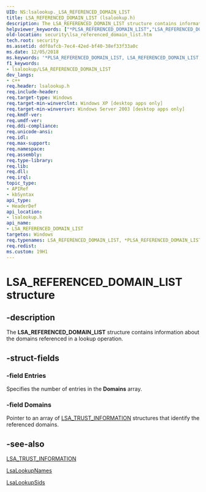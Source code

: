 ```yaml
---
UID: NS:lsalookup._LSA_REFERENCED_DOMAIN_LIST
title: LSA_REFERENCED_DOMAIN_LIST (lsalookup.h)
description: The LSA_REFERENCED_DOMAIN_LIST structure contains information about the domains referenced in a lookup operation.
helpviewer_keywords: ["*PLSA_REFERENCED_DOMAIN_LIST","LSA_REFERENCED_DOMAIN_LIST","LSA_REFERENCED_DOMAIN_LIST structure [Security]","PLSA_REFERENCED_DOMAIN_LIST","PLSA_REFERENCED_DOMAIN_LIST structure pointer [Security]","_LSA_REFERENCED_DOMAIN_LIST","_lsa_lsa_referenced_domain_list","lsalookup/LSA_REFERENCED_DOMAIN_LIST","lsalookup/PLSA_REFERENCED_DOMAIN_LIST","security.lsa_referenced_domain_list"]
old-location: security\lsa_referenced_domain_list.htm
tech.root: security
ms.assetid: ddf0afcb-7ec4-42ed-bf40-38ef33f33a0c
ms.date: 12/05/2018
ms.keywords: '*PLSA_REFERENCED_DOMAIN_LIST, LSA_REFERENCED_DOMAIN_LIST, LSA_REFERENCED_DOMAIN_LIST structure [Security], PLSA_REFERENCED_DOMAIN_LIST, PLSA_REFERENCED_DOMAIN_LIST structure pointer [Security], _LSA_REFERENCED_DOMAIN_LIST, _lsa_lsa_referenced_domain_list, lsalookup/LSA_REFERENCED_DOMAIN_LIST, lsalookup/PLSA_REFERENCED_DOMAIN_LIST, security.lsa_referenced_domain_list'
f1_keywords:
- lsalookup/LSA_REFERENCED_DOMAIN_LIST
dev_langs:
- c++
req.header: lsalookup.h
req.include-header: 
req.target-type: Windows
req.target-min-winverclnt: Windows XP [desktop apps only]
req.target-min-winversvr: Windows Server 2003 [desktop apps only]
req.kmdf-ver: 
req.umdf-ver: 
req.ddi-compliance: 
req.unicode-ansi: 
req.idl: 
req.max-support: 
req.namespace: 
req.assembly: 
req.type-library: 
req.lib: 
req.dll: 
req.irql: 
topic_type:
- APIRef
- kbSyntax
api_type:
- HeaderDef
api_location:
- lsalookup.h
api_name:
- LSA_REFERENCED_DOMAIN_LIST
targetos: Windows
req.typenames: LSA_REFERENCED_DOMAIN_LIST, *PLSA_REFERENCED_DOMAIN_LIST
req.redist: 
ms.custom: 19H1
---
```


# LSA_REFERENCED_DOMAIN_LIST structure


## -description


The <b>LSA_REFERENCED_DOMAIN_LIST</b> structure contains information about the domains referenced in a lookup operation.


## -struct-fields




### -field Entries

Specifies the number of entries in the <b>Domains</b> array.


### -field Domains

Pointer to an array of 
<a href="https://docs.microsoft.com/windows/desktop/api/lsalookup/ns-lsalookup-lsa_trust_information">LSA_TRUST_INFORMATION</a> structures that identify the referenced domains.


## -see-also




<a href="https://docs.microsoft.com/windows/desktop/api/lsalookup/ns-lsalookup-lsa_trust_information">LSA_TRUST_INFORMATION</a>



<a href="https://docs.microsoft.com/windows/desktop/api/ntsecapi/nf-ntsecapi-lsalookupnames">LsaLookupNames</a>



<a href="https://docs.microsoft.com/windows/desktop/api/ntsecapi/nf-ntsecapi-lsalookupsids">LsaLookupSids</a>
 

 

